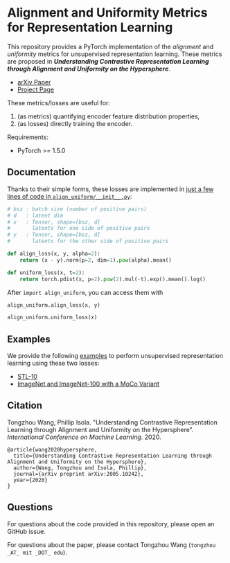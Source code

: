 # Alignment and Uniformity Metrics for Representation Learning

This repository provides a PyTorch implementation of the *alignment* and *uniformity* metrics for unsupervised representation learning. These metrics are proposed in ***Understanding Contrastive Representation Learning through Alignment and Uniformity on the Hypersphere***.

+ [arXiv Paper](https://arxiv.org/abs/2005.10242)
+ [Project Page](https://ssnl.github.io/hypersphere)

These metrics/losses are useful for:
1. (as metrics) quantifying encoder feature distribution properties,
2. (as losses) directly training the encoder.

Requirements:
+ PyTorch >= 1.5.0

## Documentation

Thanks to their simple forms, these losses are implemented in [just a few lines of code in `align_uniform/__init__.py`](align_uniform/__init__.py#L4-L9):
```py
# bsz : batch size (number of positive pairs)
# d   : latent dim
# x   : Tensor, shape=[bsz, d]
#       latents for one side of positive pairs
# y   : Tensor, shape=[bsz, d]
#       latents for the other side of positive pairs

def align_loss(x, y, alpha=2):
    return (x - y).norm(p=2, dim=1).pow(alpha).mean()

def uniform_loss(x, t=2):
    return torch.pdist(x, p=2).pow(2).mul(-t).exp().mean().log()
```

After `import align_uniform`, you can access them with
```py
align_uniform.align_loss(x, y)

align_uniform.uniform_loss(x)
```

## Examples

We provide the following [examples](./examples) to perform unsupervised representation learning using these two losses:
+ [STL-10](examples/stl10)
+ [ImageNet and ImageNet-100 with a MoCo Variant](https://github.com/SsnL/moco/tree/align_uniform)

## Citation

Tongzhou Wang, Phillip Isola. "Understanding Contrastive Representation Learning through Alignment and Uniformity on the Hypersphere". *International Conference on Machine Learning*. 2020.

```
@article{wang2020hypersphere,
  title={Understanding Contrastive Representation Learning through Alignment and Uniformity on the Hypersphere},
  author={Wang, Tongzhou and Isola, Phillip},
  journal={arXiv preprint arXiv:2005.10242},
  year={2020}
}
```

## Questions

For questions about the code provided in this repository, please open an GitHub issue.

For questions about the paper, please contact Tongzhou Wang (`tongzhou _AT_ mit _DOT_ edu`).
